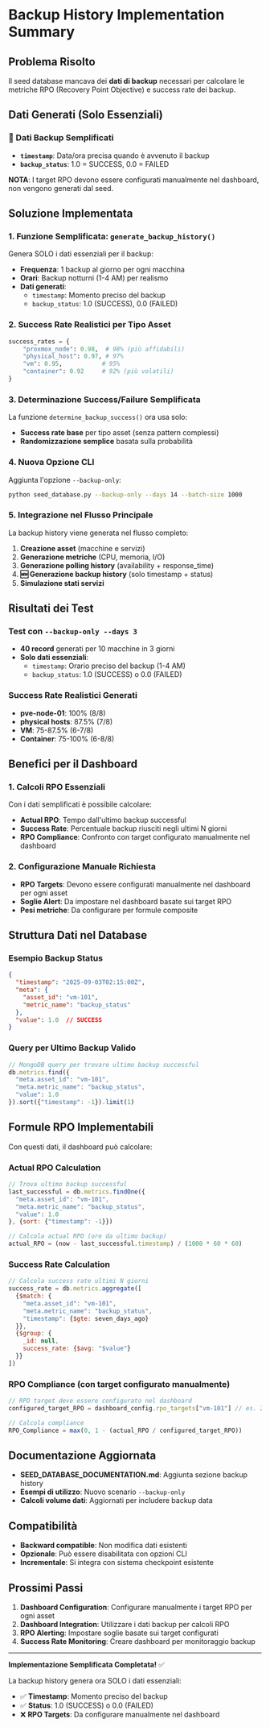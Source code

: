 # Backup History Implementation Summary

## Problema Risolto

Il seed database mancava dei **dati di backup** necessari per calcolare le metriche RPO (Recovery Point Objective) e success rate dei backup.

## Dati Generati (Solo Essenziali)

### 💾 Dati Backup Semplificati
- **`timestamp`**: Data/ora precisa quando è avvenuto il backup
- **`backup_status`**: 1.0 = SUCCESS, 0.0 = FAILED

**NOTA**: I target RPO devono essere configurati manualmente nel dashboard, non vengono generati dal seed.

## Soluzione Implementata

### 1. Funzione Semplificata: `generate_backup_history()`

Genera SOLO i dati essenziali per il backup:

- **Frequenza**: 1 backup al giorno per ogni macchina
- **Orari**: Backup notturni (1-4 AM) per realismo
- **Dati generati**:
  - `timestamp`: Momento preciso del backup
  - `backup_status`: 1.0 (SUCCESS), 0.0 (FAILED)

### 2. Success Rate Realistici per Tipo Asset

```python
success_rates = {
    "proxmox_node": 0.98,  # 98% (più affidabili)
    "physical_host": 0.97, # 97%
    "vm": 0.95,           # 95%
    "container": 0.92     # 92% (più volatili)
}
```

### 3. Determinazione Success/Failure Semplificata

La funzione `determine_backup_success()` ora usa solo:
- **Success rate base** per tipo asset (senza pattern complessi)
- **Randomizzazione semplice** basata sulla probabilità

### 4. Nuova Opzione CLI

Aggiunta l'opzione `--backup-only`:

```bash
python seed_database.py --backup-only --days 14 --batch-size 1000
```

### 5. Integrazione nel Flusso Principale

La backup history viene generata nel flusso completo:

1. **Creazione asset** (macchine e servizi)
2. **Generazione metriche** (CPU, memoria, I/O)
3. **Generazione polling history** (availability + response_time)
4. **🆕 Generazione backup history** (solo timestamp + status)
5. **Simulazione stati servizi**

## Risultati dei Test

### Test con `--backup-only --days 3`

- **40 record** generati per 10 macchine in 3 giorni
- **Solo dati essenziali**:
  - `timestamp`: Orario preciso del backup (1-4 AM)
  - `backup_status`: 1.0 (SUCCESS) o 0.0 (FAILED)

### Success Rate Realistici Generati

- **pve-node-01**: 100% (8/8)
- **physical hosts**: 87.5% (7/8)
- **VM**: 75-87.5% (6-7/8)
- **Container**: 75-100% (6-8/8)

## Benefici per il Dashboard

### 1. Calcoli RPO Essenziali

Con i dati semplificati è possibile calcolare:
- **Actual RPO**: Tempo dall'ultimo backup successful
- **Success Rate**: Percentuale backup riusciti negli ultimi N giorni
- **RPO Compliance**: Confronto con target configurato manualmente nel dashboard

### 2. Configurazione Manuale Richiesta

- **RPO Targets**: Devono essere configurati manualmente nel dashboard per ogni asset
- **Soglie Alert**: Da impostare nel dashboard basate sui target RPO
- **Pesi metriche**: Da configurare per formule composite

## Struttura Dati nel Database

### Esempio Backup Status
```json
{
  "timestamp": "2025-09-03T02:15:00Z",
  "meta": {
    "asset_id": "vm-101",
    "metric_name": "backup_status"
  },
  "value": 1.0  // SUCCESS
}
```

### Query per Ultimo Backup Valido
```javascript
// MongoDB query per trovare ultimo backup successful
db.metrics.find({
  "meta.asset_id": "vm-101",
  "meta.metric_name": "backup_status", 
  "value": 1.0
}).sort({"timestamp": -1}).limit(1)
```

## Formule RPO Implementabili

Con questi dati, il dashboard può calcolare:

### Actual RPO Calculation
```javascript
// Trova ultimo backup successful
last_successful = db.metrics.findOne({
  "meta.asset_id": "vm-101",
  "meta.metric_name": "backup_status",
  "value": 1.0
}, {sort: {"timestamp": -1}})

// Calcola actual RPO (ore da ultimo backup)
actual_RPO = (now - last_successful.timestamp) / (1000 * 60 * 60)
```

### Success Rate Calculation
```javascript
// Calcola success rate ultimi N giorni
success_rate = db.metrics.aggregate([
  {$match: {
    "meta.asset_id": "vm-101",
    "meta.metric_name": "backup_status",
    "timestamp": {$gte: seven_days_ago}
  }},
  {$group: {
    _id: null,
    success_rate: {$avg: "$value"}
  }}
])
```

### RPO Compliance (con target configurato manualmente)
```javascript
// RPO target deve essere configurato nel dashboard
configured_target_RPO = dashboard_config.rpo_targets["vm-101"] // es. 24 ore

// Calcola compliance
RPO_Compliance = max(0, 1 - (actual_RPO / configured_target_RPO))
```

## Documentazione Aggiornata

- **SEED_DATABASE_DOCUMENTATION.md**: Aggiunta sezione backup history
- **Esempi di utilizzo**: Nuovo scenario `--backup-only`
- **Calcoli volume dati**: Aggiornati per includere backup data

## Compatibilità

- **Backward compatible**: Non modifica dati esistenti
- **Opzionale**: Può essere disabilitata con opzioni CLI
- **Incrementale**: Si integra con sistema checkpoint esistente

## Prossimi Passi

1. **Dashboard Configuration**: Configurare manualmente i target RPO per ogni asset
2. **Dashboard Integration**: Utilizzare i dati backup per calcoli RPO
3. **RPO Alerting**: Impostare soglie basate sui target configurati
4. **Success Rate Monitoring**: Creare dashboard per monitoraggio backup

---

**Implementazione Semplificata Completata!** ✅

La backup history genera ora SOLO i dati essenziali:
- ✅ **Timestamp**: Momento preciso del backup
- ✅ **Status**: 1.0 (SUCCESS) o 0.0 (FAILED)
- ❌ **RPO Targets**: Da configurare manualmente nel dashboard